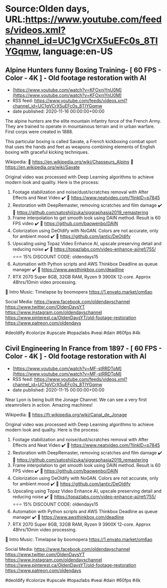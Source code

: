 # Source:Olden days, URL:https://www.youtube.com/feeds/videos.xml?channel_id=UC1gVCrX5uEFc0s_8TIYGqmw, language:en-US

## Alpine Hunters funny Boxing Training- [ 60 FPS - Color - 4K ] - Old footage restoration with AI
 - [https://www.youtube.com/watch?v=KFOxniYnU0M](https://www.youtube.com/watch?v=KFOxniYnU0M)
 - RSS feed: https://www.youtube.com/feeds/videos.xml?channel_id=UC1gVCrX5uEFc0s_8TIYGqmw
 - date published: 2020-11-16 00:00:00+00:00

The alpine hunters are the elite mountain infantry force of the French Army. They are trained to operate in mountainous terrain and in urban warfare. First corps were created in 1888.

This particular boxing is called Savate, a French kickboxing combat sport that uses the hands and feet as weapons combining elements of English boxing with graceful kicking techniques.

Wikipedia:
🔗 https://en.wikipedia.org/wiki/Chasseurs_Alpins
🔗 https://en.wikipedia.org/wiki/Savate

Original video was processed with Deep Learning algorithms to achieve modern look and quality. Here is the process:

1. Footage stabilization and noise/dust/scratches removal with After Effects and Neat Video ✔️
🔗 https://www.neatvideo.com/?linkID=p7845
2. Restoration with DeepRemaster, removing scratches and film damage ✔️
🔗 https://github.com/satoshiiizuka/siggraphasia2019_remastering
3. Frame interpolation to get smooth look using DAIN method. Result is 60 FPS video ✔️
🔗 https://github.com/baowenbo/DAIN
4. Colorization using DeOldify with NoGAN. Colors are not accurate, only for ambient mood ✔️
🔗 https://github.com/jantic/DeOldify
5. Upscaling using Topaz Video Enhance AI, upscale preserving detail and reducing noise ✔️
🔗 https://topazlabs.com/video-enhance-ai/ref/755/
⭐⭐⭐ 15% DISCOUNT CODE: oldendays15
6. Automation with Python scripts and AWS Thinkbox Deadline as queue manager ✔️
🔗 https://www.awsthinkbox.com/deadline
7. RTX 2070 Super 8GB, 32GB RAM, Ryzen 9 3900X 12-core. Approx 48hrs/10min video processing.

🎵 Intro Music:
Timelapse by boomopera
https://1.envato.market/om6ao

Social Media:
https://www.facebook.com/oldendayschannel
https://www.twitter.com/OldenDaysYT
https://www.instagram.com/oldendayschannel
https://www.pinterest.ca/OldenDaysYT/old-footage-restoration
https://www.patreon.com/oldendays

#deoldify #colorize #upscale #topazlabs #veai #dain #60fps #4k

## Civil Engineering In France from 1897 - [ 60 FPS - Color - 4K ] - Old footage restoration with AI
 - [https://www.youtube.com/watch?v=MF-stRRDTpM](https://www.youtube.com/watch?v=MF-stRRDTpM)
 - RSS feed: https://www.youtube.com/feeds/videos.xml?channel_id=UC1gVCrX5uEFc0s_8TIYGqmw
 - date published: 2020-11-15 00:00:00+00:00

Near Lyon is being built the Jonage Channel. We can see a very first steamrollers in action. Amazing machines!

Wikipedia:
🔗 https://fr.wikipedia.org/wiki/Canal_de_Jonage

Original video was processed with Deep Learning algorithms to achieve modern look and quality. Here is the process:

1. Footage stabilization and noise/dust/scratches removal with After Effects and Neat Video ✔️
🔗 https://www.neatvideo.com/?linkID=p7845
2. Restoration with DeepRemaster, removing scratches and film damage ✔️
🔗 https://github.com/satoshiiizuka/siggraphasia2019_remastering
3. Frame interpolation to get smooth look using DAIN method. Result is 60 FPS video ✔️
🔗 https://github.com/baowenbo/DAIN
4. Colorization using DeOldify with NoGAN. Colors are not accurate, only for ambient mood ✔️
🔗 https://github.com/jantic/DeOldify
5. Upscaling using Topaz Video Enhance AI, upscale preserving detail and reducing noise ✔️
🔗 https://topazlabs.com/video-enhance-ai/ref/755/
⭐⭐⭐ 15% DISCOUNT CODE: oldendays15
6. Automation with Python scripts and AWS Thinkbox Deadline as queue manager ✔️
🔗 https://www.awsthinkbox.com/deadline
7. RTX 2070 Super 8GB, 32GB RAM, Ryzen 9 3900X 12-core. Approx 48hrs/10min video processing.

🎵 Intro Music:
Timelapse by boomopera
https://1.envato.market/om6ao

Social Media:
https://www.facebook.com/oldendayschannel
https://www.twitter.com/OldenDaysYT
https://www.instagram.com/oldendayschannel
https://www.pinterest.ca/OldenDaysYT/old-footage-restoration
https://www.patreon.com/oldendays

#deoldify #colorize #upscale #topazlabs #veai #dain #60fps #4k

